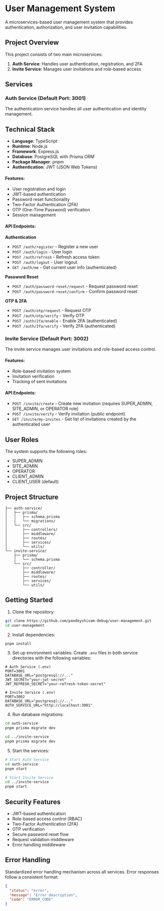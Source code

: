 # User Management System

A microservices-based user management system that provides authentication, authorization, and user invitation capabilities.

## Project Overview

This project consists of two main microservices:

1. **Auth Service**: Handles user authentication, registration, and 2FA
2. **Invite Service**: Manages user invitations and role-based access

## Services

### Auth Service (Default Port: 3001)

The authentication service handles all user authentication and identity management.

## Technical Stack

- **Language**: TypeScript
- **Runtime**: Node.js
- **Framework**: Express.js
- **Database**: PostgreSQL with Prisma ORM
- **Package Manager**: pnpm
- **Authentication**: JWT (JSON Web Tokens)

#### Features:
- User registration and login
- JWT-based authentication
- Password reset functionality
- Two-Factor Authentication (2FA)
- OTP (One-Time Password) verification
- Session management

#### API Endpoints:

**Authentication**
- `POST /auth/register` - Register a new user
- `POST /auth/login` - User login
- `POST /auth/refresh` - Refresh access token
- `POST /auth/logout` - User logout
- `GET /auth/me` - Get current user info (authenticated)

**Password Reset**
- `POST /auth/password-reset/request` - Request password reset
- `POST /auth/password-reset/confirm` - Confirm password reset

**OTP & 2FA**
- `POST /auth/otp/request` - Request OTP
- `POST /auth/otp/verify` - Verify OTP
- `POST /auth/2fa/enable` - Enable 2FA (authenticated)
- `POST /auth/2fa/verify` - Verify 2FA (authenticated)

### Invite Service (Default Port: 3002)

The invite service manages user invitations and role-based access control.

#### Features:
- Role-based invitation system
- Invitation verification
- Tracking of sent invitations

#### API Endpoints:

- `POST /invite/create` - Create new invitation (requires SUPER_ADMIN, SITE_ADMIN, or OPERATOR role)
- `POST /invite/verify` - Verify invitation (public endpoint)
- `GET /invite/my-invites` - Get list of invitations created by the authenticated user

## User Roles

The system supports the following roles:
- SUPER_ADMIN
- SITE_ADMIN
- OPERATOR
- CLIENT_ADMIN
- CLIENT_USER (default)

## Project Structure

```
├── auth-service/
│   ├── prisma/
│   │   ├── schema.prisma
│   │   └── migrations/
│   └── src/
│       ├── controllers/
│       ├── middleware/
│       ├── routes/
│       ├── services/
│       └── utils/
└── invite-service/
    ├── prisma/
    │   └── schema.prisma
    └── src/
        ├── controller/
        ├── middleware/
        ├── routes/
        ├── services/
        └── utils/
```

## Getting Started

1. Clone the repository:
```bash
git clone https://github.com/pandeyshivam-debug/user-management.git
cd user-management
```

2. Install dependencies:
```bash
pnpm install
```

3. Set up environment variables:
Create `.env` files in both service directories with the following variables:
```env
# Auth Service (.env)
PORT=3001
DATABASE_URL="postgresql://..."
JWT_SECRET="your-jwt-secret"
JWT_REFRESH_SECRET="your-refresh-token-secret"

# Invite Service (.env)
PORT=3002
DATABASE_URL="postgresql://..."
AUTH_SERVICE_URL="http://localhost:3001"
```

4. Run database migrations:
```bash
cd auth-service
pnpm prisma migrate dev

cd ../invite-service
pnpm prisma migrate dev
```

5. Start the services:
```bash
# Start Auth Service
cd auth-service
pnpm start

# Start Invite Service
cd ../invite-service
pnpm start
```

## Security Features

- JWT-based authentication
- Role-based access control (RBAC)
- Two-Factor Authentication (2FA)
- OTP verification
- Secure password reset flow
- Request validation middleware
- Error handling middleware

## Error Handling

Standardized error handling mechanism across all services. Error responses follow a consistent format:

```json
{
  "status": "error",
  "message": "Error description",
  "code": "ERROR_CODE"
}
```
